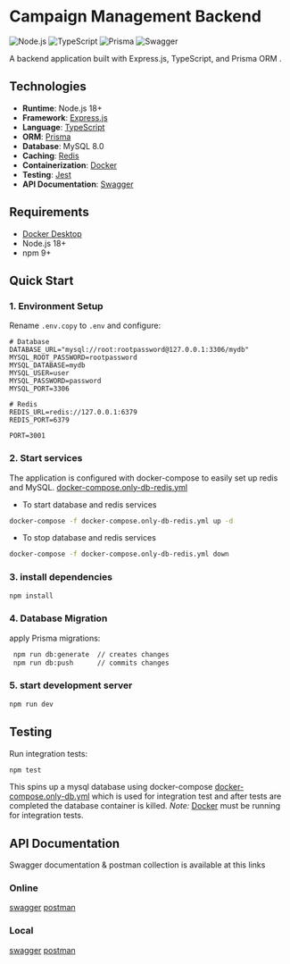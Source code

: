 # Campaign Management Backend

![Node.js](https://img.shields.io/badge/Node.js-18+-339933?logo=node.js)
![TypeScript](https://img.shields.io/badge/TypeScript-5+-3178C6?logo=typescript)
![Prisma](https://img.shields.io/badge/Prisma-5+-2D3748?logo=prisma)
![Swagger](https://img.shields.io/badge/Swagger-85EA2D?logo=swagger&logoColor=black)

A backend application built with Express.js, TypeScript, and Prisma ORM .

## Technologies

- **Runtime**: Node.js 18+
- **Framework**: [Express.js](https://expressjs.com/)
- **Language**: [TypeScript](https://www.typescriptlang.org/)
- **ORM**: [Prisma](https://www.prisma.io/)
- **Database**: MySQL 8.0
- **Caching**: [Redis](https://redis.io/)
- **Containerization**: [Docker](https://www.docker.com/)
- **Testing**: [Jest](https://jestjs.io/)
- **API Documentation**: [Swagger](https://jestjs.io/)

## Requirements

- [Docker Desktop](https://www.docker.com/products/docker-desktop/)
- Node.js 18+
- npm 9+

## Quick Start

### 1. Environment Setup

Rename `.env.copy` to `.env` and configure:

```env
# Database
DATABASE_URL="mysql://root:rootpassword@127.0.0.1:3306/mydb"
MYSQL_ROOT_PASSWORD=rootpassword
MYSQL_DATABASE=mydb
MYSQL_USER=user
MYSQL_PASSWORD=password
MYSQL_PORT=3306

# Redis
REDIS_URL=redis://127.0.0.1:6379
REDIS_PORT=6379

PORT=3001
```

### 2. Start services
The application is configured with docker-compose to easily set up redis and MySQL. [docker-compose.only-db-redis.yml](https://github.com/igabice/campaign-management/blob/main/backend/docker-compose.only-db-redis.yml)

- To start database and redis services
```bash 
docker-compose -f docker-compose.only-db-redis.yml up -d 
```


- To stop database and redis services
```bash 
docker-compose -f docker-compose.only-db-redis.yml down 
```

### 3. install dependencies

```bash 
npm install
```

### 4. Database Migration
apply Prisma migrations:
```bash
 npm run db:generate  // creates changes
 npm run db:push      // commits changes
 ```

### 5. start development server

```bash 
npm run dev 
```

## Testing
Run integration tests:

```bash 
npm test
```

This spins up a mysql database using docker-compose [docker-compose.only-db.yml](https://github.com/igabice/campaign-management/blob/main/backend/docker-compose.only-db.yml) which is used for integration test and after tests are completed the database container is killed.
*Note:* [Docker](https://www.docker.com/products/docker-desktop/) must be running for integration tests.

## API Documentation

Swagger documentation & postman collection is available at this links

### Online

[swagger](https://campaign-management-0z3y.onrender.com/v1/docs/swagger)
[postman](https://campaign-management-0z3y.onrender.com/v1/docs/swagger.json)

### Local
[swagger](http://127.0.0.1:3001/v1/docs/swagger)
[postman](http://localhost:3001/v1/docs/swagger.json)
